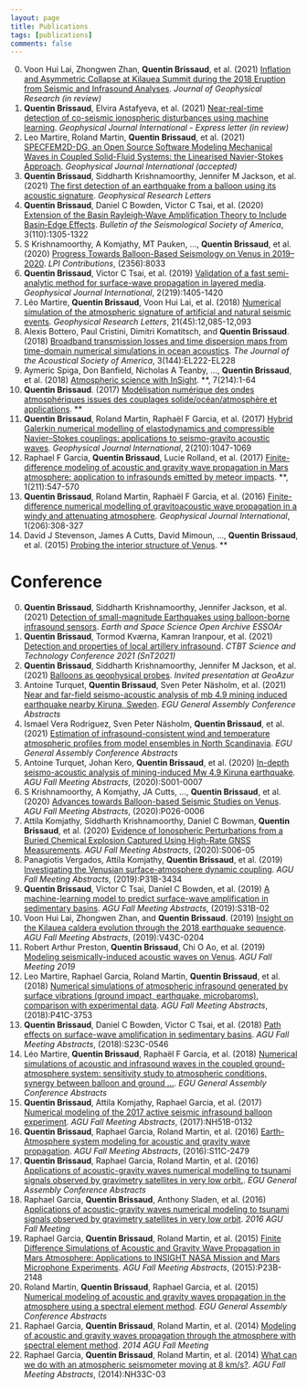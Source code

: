 ```yaml
---
layout: page
title: Publications
tags: [publications]
comments: false
---
```


0. Voon Hui Lai, Zhongwen Zhan, **Quentin Brissaud**, et al. (2021) [Inflation and Asymmetric Collapse at Kilauea Summit during the 2018 Eruption from Seismic and Infrasound Analyses](https://www.essoar.org/doi/abs/10.1002/essoar.10506637.1). *Journal of Geophysical Research (in review)*
1. **Quentin Brissaud**, Elvira Astafyeva, et al. (2021) [Near-real-time detection of co-seismic ionospheric disturbances using machine learning](). *Geophysical Journal International - Express letter (in review)*
2. Leo Martire, Roland Martin, **Quentin Brissaud**, et al. (2021) [SPECFEM2D-DG, an Open Source Software Modeling Mechanical Waves in Coupled Solid-Fluid Systems: the Linearised Navier-Stokes Approach](). *Geophysical Journal International (accepted)*
3. **Quentin Brissaud**, Siddharth Krishnamoorthy, Jennifer M Jackson, et al. (2021) [The first detection of an earthquake from a balloon using its acoustic signature](https://agupubs.onlinelibrary.wiley.com/doi/abs/10.1029/2021GL093013). *Geophysical Research Letters*
4. **Quentin Brissaud**, Daniel C Bowden, Victor C Tsai, et al. (2020) [Extension of the Basin Rayleigh‐Wave Amplification Theory to Include Basin‐Edge Effects](https://pubs.geoscienceworld.org/ssa/bssa/article-abstract/110/3/1305/583439). *Bulletin of the Seismological Society of America*, 3(110):1305-1322
5. S Krishnamoorthy, A Komjathy, MT Pauken, ..., **Quentin Brissaud**, et al. (2020) [Progress Towards Balloon-Based Seismology on Venus in 2019–2020](https://ui.adsabs.harvard.edu/abs/2020LPICo2356.8033K/abstract). *LPI Contributions*, (2356):8033
6. **Quentin Brissaud**, Victor C Tsai, et al. (2019) [Validation of a fast semi-analytic method for surface-wave propagation in layered media](https://academic.oup.com/gji/article-abstract/219/2/1405/5561445). *Geophysical Journal International*, 2(219):1405-1420
7. Léo Martire, **Quentin Brissaud**, Voon Hui Lai, et al. (2018) [Numerical simulation of the atmospheric signature of artificial and natural seismic events](https://agupubs.onlinelibrary.wiley.com/doi/abs/10.1029/2018GL080485). *Geophysical Research Letters*, 21(45):12,085-12,093
8. Alexis Bottero, Paul Cristini, Dimitri Komatitsch, and **Quentin Brissaud**. (2018) [Broadband transmission losses and time dispersion maps from time-domain numerical simulations in ocean acoustics](https://asa.scitation.org/doi/abs/10.1121/1.5055787). *The Journal of the Acoustical Society of America*, 3(144):EL222-EL228
9. Aymeric Spiga, Don Banfield, Nicholas A Teanby, ..., **Quentin Brissaud**, et al. (2018) [Atmospheric science with InSight](https://link.springer.com/article/10.1007/s11214-018-0543-0). **, 7(214):1-64
10. **Quentin Brissaud**. (2017) [Modélisation numérique des ondes atmosphériques issues des couplages solide/océan/atmosphère et applications](https://www.theses.fr/2017ESAE0016). **
11. **Quentin Brissaud**, Roland Martin, Raphaël F Garcia, et al. (2017) [Hybrid Galerkin numerical modelling of elastodynamics and compressible Navier–Stokes couplings: applications to seismo-gravito acoustic waves](https://academic.oup.com/gji/article-abstract/210/2/1047/3798201). *Geophysical Journal International*, 2(210):1047-1069
12. Raphael F Garcia, **Quentin Brissaud**, Lucie Rolland, et al. (2017) [Finite-difference modeling of acoustic and gravity wave propagation in Mars atmosphere: application to infrasounds emitted by meteor impacts](https://link.springer.com/article/10.1007/s11214-016-0324-6). **, 1(211):547-570
13. **Quentin Brissaud**, Roland Martin, Raphaël F Garcia, et al. (2016) [Finite-difference numerical modelling of gravitoacoustic wave propagation in a windy and attenuating atmosphere](https://academic.oup.com/gji/article-abstract/206/1/308/2606497). *Geophysical Journal International*, 1(206):308-327
14. David J Stevenson, James A Cutts, David Mimoun, ..., **Quentin Brissaud**, et al. (2015) [Probing the interior structure of Venus](https://authors.library.caltech.edu/59019/). **

Conference
=====

0. **Quentin Brissaud**, Siddharth Krishnamoorthy, Jennifer Jackson, et al. (2021) [Detection of small-magnitude Earthquakes using balloon-borne infrasound sensors](https://search.proquest.com/openview/29dca140816441e75368bfb1a4038493/1?pq-origsite=gscholar&cbl=4882998). *Earth and Space Science Open Archive ESSOAr*
1. **Quentin Brissaud**, Tormod Kværna, Kamran Iranpour, et al. (2021) [Detection and properties of local artillery infrasound](https://conferences.ctbto.org/event/7/book-of-abstracts.pdf). *CTBT Science and Technology Conference 2021 (SnT2021)*
2. **Quentin Brissaud**, Siddharth Krishnamoorthy, Jennifer M Jackson, et al. (2021) [Balloons as geophysical probes](https://geoazur.oca.eu/fr/agenda-geoazur). *Invited presentation at GeoAzur*
3. Antoine Turquet, **Quentin Brissaud**, Sven Peter Näsholm, et al. (2021) [Near and far-field seismo-acoustic analysis of mb 4.9 mining induced earthquake nearby Kiruna, Sweden](https://ui.adsabs.harvard.edu/abs/2021EGUGA..23.8343T/abstract). *EGU General Assembly Conference Abstracts*
4. Ismael Vera Rodriguez, Sven Peter Näsholm, **Quentin Brissaud**, et al. (2021) [Estimation of infrasound-consistent wind and temperature atmospheric profiles from model ensembles in North Scandinavia](https://ui.adsabs.harvard.edu/abs/2021EGUGA..23.1384R/abstract). *EGU General Assembly Conference Abstracts*
5. Antoine Turquet, Johan Kero, **Quentin Brissaud**, et al. (2020) [In-depth seismo-acoustic analysis of mining-induced Mw 4.9 Kiruna earthquake](https://ui.adsabs.harvard.edu/abs/2020AGUFMS001.0007T/abstract). *AGU Fall Meeting Abstracts*, (2020):S001-0007
6. S Krishnamoorthy, A Komjathy, JA Cutts, ..., **Quentin Brissaud**, et al. (2020) [Advances towards Balloon-based Seismic Studies on Venus](https://ui.adsabs.harvard.edu/abs/2020AGUFMP026.0006K/abstract). *AGU Fall Meeting Abstracts*, (2020):P026-0006
7. Attila Komjathy, Siddharth Krishnamoorthy, Daniel C Bowman, **Quentin Brissaud**, et al. (2020) [Evidence of Ionospheric Perturbations from a Buried Chemical Explosion Captured Using High-Rate GNSS Measurements](https://ui.adsabs.harvard.edu/abs/2020AGUFMS006...05K/abstract). *AGU Fall Meeting Abstracts*, (2020):S006-05
8. Panagiotis Vergados, Attila Komjathy, **Quentin Brissaud**, et al. (2019) [Investigating the Venusian surface-atmosphere dynamic coupling](https://ui.adsabs.harvard.edu/abs/2019AGUFM.P31B3434V/abstract). *AGU Fall Meeting Abstracts*, (2019):P31B-3434
9. **Quentin Brissaud**, Victor C Tsai, Daniel C Bowden, et al. (2019) [A machine-learning model to predict surface-wave amplification in sedimentary basins](https://ui.adsabs.harvard.edu/abs/2019AGUFM.S31B..02B/abstract). *AGU Fall Meeting Abstracts*, (2019):S31B-02
10. Voon Hui Lai, Zhongwen Zhan, and **Quentin Brissaud**. (2019) [Insight on the Kilauea caldera evolution through the 2018 earthquake sequence](https://ui.adsabs.harvard.edu/abs/2019AGUFM.V43C0204L/abstract). *AGU Fall Meeting Abstracts*, (2019):V43C-0204
11. Robert Arthur Preston, **Quentin Brissaud**, Chi O Ao, et al. (2019) [Modeling seismically-induced acoustic waves on Venus](https://agu.confex.com/agu/fm19/meetingapp.cgi/Paper/628671). *AGU Fall Meeting 2019*
12. Leo Martire, Raphael Garcia, Roland Martin, **Quentin Brissaud**, et al. (2018) [Numerical simulations of atmospheric infrasound generated by surface vibrations (ground impact, earthquake, microbaroms), comparison with experimental data](https://ui.adsabs.harvard.edu/abs/2018AGUFM.P41C3753M/abstract). *AGU Fall Meeting Abstracts*, (2018):P41C-3753
13. **Quentin Brissaud**, Daniel C Bowden, Victor C Tsai, et al. (2018) [Path effects on surface-wave amplification in sedimentary basins](https://ui.adsabs.harvard.edu/abs/2018AGUFM.S23C0546B/abstract). *AGU Fall Meeting Abstracts*, (2018):S23C-0546
14. Léo Martire, **Quentin Brissaud**, Raphaël F Garcia, et al. (2018) [Numerical simulations of acoustic and infrasound waves in the coupled ground-atmosphere system: sensitivity study to atmospheric conditions, synergy between balloon and ground …](https://ui.adsabs.harvard.edu/abs/2018EGUGA..20.3254M/abstract). *EGU General Assembly Conference Abstracts*
15. **Quentin Brissaud**, Attila Komjathy, Raphael Garcia, et al. (2017) [Numerical modeling of the 2017 active seismic infrasound balloon experiment](https://ui.adsabs.harvard.edu/abs/2017AGUFMNH51B0132B/abstract). *AGU Fall Meeting Abstracts*, (2017):NH51B-0132
16. **Quentin Brissaud**, Raphael Garcia, Roland Martin, et al. (2016) [Earth-Atmosphere system modeling for acoustic and gravity wave propagation](https://ui.adsabs.harvard.edu/abs/2016AGUFM.S11C2479B/abstract). *AGU Fall Meeting Abstracts*, (2016):S11C-2479
17. **Quentin Brissaud**, Raphael Garcia, Roland Martin, et al. (2016) [Applications of acoustic-gravity waves numerical modelling to tsunami signals observed by gravimetry satellites in very low orbit.](https://ui.adsabs.harvard.edu/abs/2016EGUGA..1812556B/abstract). *EGU General Assembly Conference Abstracts*
18. Raphael Garcia, **Quentin Brissaud**, Anthony Sladen, et al. (2016) [Applications of acoustic-gravity waves numerical modeling to tsunami signals observed by gravimetry satellites in very low orbit](https://agu.confex.com/agu/fm16/meetingapp.cgi/Paper/176308). *2016 AGU Fall Meeting*
19. Raphael Garcia, **Quentin Brissaud**, Roland Martin, et al. (2015) [Finite Difference Simulations of Acoustic and Gravity Wave Propagation in Mars Atmosphere: Applications to INSIGHT NASA Mission and Mars Microphone Experiments](https://ui.adsabs.harvard.edu/abs/2015AGUFM.P23B2148G/abstract). *AGU Fall Meeting Abstracts*, (2015):P23B-2148
20. Roland Martin, **Quentin Brissaud**, Raphael Garcia, et al. (2015) [Numerical modeling of acoustic and gravity waves propagation in the atmosphere using a spectral element method](https://ui.adsabs.harvard.edu/abs/2015EGUGA..17.6147M/abstract). *EGU General Assembly Conference Abstracts*
21. Raphael Garcia, **Quentin Brissaud**, Roland Martin, et al. (2014) [Modeling of acoustic and gravity waves propagation through the atmosphere with spectral element method](https://agu.confex.com/agu/fm14/meetingapp.cgi/Paper/27484). *2014 AGU Fall Meeting*
22. Raphael Garcia, **Quentin Brissaud**, Roland Martin, et al. (2014) [What can we do with an atmospheric seismometer moving at 8 km/s?](https://ui.adsabs.harvard.edu/abs/2014AGUFMNH33C..03G/abstract). *AGU Fall Meeting Abstracts*, (2014):NH33C-03